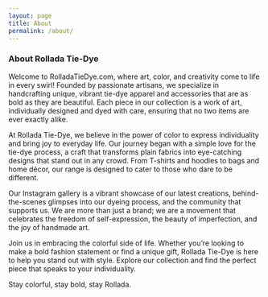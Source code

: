 ```yaml
---
layout: page
title: About
permalink: /about/
---
```


### About Rollada Tie-Dye

Welcome to RolladaTieDye.com, where art, color, and creativity come to life in every swirl! Founded by passionate artisans, we specialize in handcrafting unique, vibrant tie-dye apparel and accessories that are as bold as they are beautiful. Each piece in our collection is a work of art, individually designed and dyed with care, ensuring that no two items are ever exactly alike.

At Rollada Tie-Dye, we believe in the power of color to express individuality and bring joy to everyday life. Our journey began with a simple love for the tie-dye process, a craft that transforms plain fabrics into eye-catching designs that stand out in any crowd. From T-shirts and hoodies to bags and home décor, our range is designed to cater to those who dare to be different.

Our Instagram gallery is a vibrant showcase of our latest creations, behind-the-scenes glimpses into our dyeing process, and the community that supports us. We are more than just a brand; we are a movement that celebrates the freedom of self-expression, the beauty of imperfection, and the joy of handmade art.

Join us in embracing the colorful side of life. Whether you’re looking to make a bold fashion statement or find a unique gift, Rollada Tie-Dye is here to help you stand out with style. Explore our collection and find the perfect piece that speaks to your individuality.

Stay colorful, stay bold, stay Rollada.